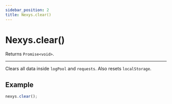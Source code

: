 ```yaml
---
sidebar_position: 2
title: Nexys.clear()
---
```


# Nexys.clear()

Returns `Promise<void>`.

---

Clears all data inside `logPool` and `requests`. Also resets `localStorage`.

## Example

```javascript
nexys.clear();
```